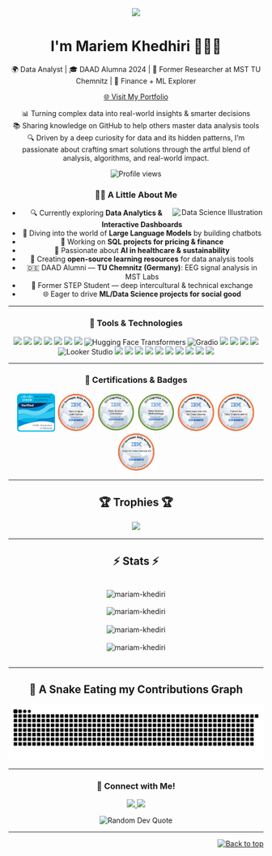 <p align="center">
  <img src="https://readme-typing-svg.demolab.com/?lines=Hello,+Fellow+Explorer!&center=true&size=30&color=58A6FF">
</p>

<h1 align="center">I'm Mariem Khedhiri 👩🏻‍💻</h1>

<p align="center">
  🌍 Data Analyst | 🎓 DAAD Alumna 2024  | 🔬 Former Researcher at MST TU Chemnitz  | 🧠 Finance + ML Explorer
</p>
<p align="center">
  <a href="https://mariam-khediri.github.io/Html/home.html" target="_blank">
    🌐 Visit My Portfolio
  </a>
</p>


<p align="center">
  📊 Turning complex data into real-world insights & smarter decisions<br>
  📚 Sharing knowledge on GitHub to help others master data analysis tools<br>
  🔍 Driven by a deep curiosity for data and its hidden patterns, I’m passionate about crafting smart solutions through the artful blend of analysis, algorithms, and real-world impact.
</p>



<div align="center">
  
![Profile views](https://komarev.com/ghpvc/?username=MariamKhedhiri)  



### 👩‍💻 A Little About Me 

<img align="right" src="https://github.com/7oSkaaa/7oSkaaa/blob/main/Images/Right_Side.gif?raw=true" width="180px" alt="Data Science Illustration"/>

- 🔍 Currently exploring **Data Analytics & Interactive Dashboards**
- 💬 Diving into the world of **Large Language Models** by building chatbots
- 💸 Working on **SQL projects for pricing & finance**
- 🧠 Passionate about **AI in healthcare & sustainability**
- 📖 Creating **open-source learning resources** for data analysis tools
- 🇩🇪 DAAD Alumni — **TU Chemnitz (Germany)**: EEG signal analysis in MST Labs
- 🤝 Former STEP Student — deep intercultural & technical exchange
- 🌐 Eager to drive **ML/Data Science projects for social good**
<!-- - working on IBM data science professional certificate -->

---

### 🚀 Tools & Technologies

<p align="center">
  <!-- Languages & Data -->
  <img src="https://cdn.jsdelivr.net/gh/devicons/devicon/icons/python/python-original.svg" width="40" />
  <img src="https://cdn.jsdelivr.net/gh/devicons/devicon/icons/mysql/mysql-original-wordmark.svg" width="40" />
  <img src="https://cdn.jsdelivr.net/gh/devicons/devicon/icons/pandas/pandas-original.svg" width="40" />
  <img src="https://cdn.jsdelivr.net/gh/devicons/devicon/icons/numpy/numpy-original.svg" width="40" />
  <img src="https://upload.wikimedia.org/wikipedia/commons/0/05/Scikit_learn_logo_small.svg" width="40" />
  <img src="https://www.vectorlogo.zone/logos/pytorch/pytorch-icon.svg" width="40" />
  <img src="https://upload.wikimedia.org/wikipedia/commons/2/2d/Tensorflow_logo.svg" width="40" />

  <!-- LLM / NLP -->
  <img src="https://huggingface.co/front/assets/huggingface_logo-noborder.svg" width="40" title="Hugging Face Transformers" />
  <img src="https://www.gradio.app/favicon.ico" width="40" title="Gradio" />

  <!-- Viz Tools -->
  <img src="https://matplotlib.org/_static/logo2_compressed.svg" width="40" />
  <img src="https://upload.wikimedia.org/wikipedia/commons/8/8a/Plotly-logo.png" width="40" />
  <img src="https://voila.readthedocs.io/en/stable/_static/voila-logo.svg" width="40" />
  <img src="https://www.vectorlogo.zone/logos/microsoft_powerbi/microsoft_powerbi-icon.svg" width="40" />
  <img src="https://lookerstudio.google.com/favicon.ico" width="40" title="Looker Studio" />



  <!-- Signal Processing -->
  <img src="https://cdn.worldvectorlogo.com/logos/matlab.svg" width="40" />

  <!-- Web & Low-level -->
  <img src="https://cdn.jsdelivr.net/gh/devicons/devicon/icons/c/c-original.svg" width="40" />
  <img src="https://cdn.jsdelivr.net/gh/devicons/devicon/icons/cplusplus/cplusplus-original.svg" width="40" />
  <img src="https://cdn.jsdelivr.net/gh/devicons/devicon/icons/java/java-original.svg" width="40" />
  <img src="https://cdn.jsdelivr.net/gh/devicons/devicon/icons/javascript/javascript-original.svg" width="40" />
  <img src="https://cdn.jsdelivr.net/gh/devicons/devicon/icons/html5/html5-original.svg" width="40" />
  <img src="https://cdn.jsdelivr.net/gh/devicons/devicon/icons/css3/css3-original.svg" width="40" />
  <img src="https://cdn.jsdelivr.net/gh/devicons/devicon/icons/php/php-original.svg" width="40" />

  <!-- Others -->
  <img src="https://cdn.jsdelivr.net/gh/devicons/devicon/icons/linux/linux-original.svg" width="40" />
  <img src="https://cdn.jsdelivr.net/gh/devicons/devicon/icons/github/github-original.svg" width="40" />
</p>

---
### 📛 Certifications & Badges
<p align="center"> 
  <a href="https://www.credly.com/users/mariam-khedhiri/"><img src="CCNAITN__1_.png" alt="mariam-khediri" width="75" height="75"/></a>
  <a href="https://www.credly.com/users/mariam-khedhiri/"><img src="Data Analysis with python.png" alt="mariam-khediri" width="75" height="75"/></a>
  <a href="https://www.credly.com/users/mariam-khedhiri/"><img src="Data Science Orientation.png" alt="mariam-khediri" width="75" height="75"/></a>
  <a href="https://www.credly.com/users/mariam-khedhiri/"><img src="Data_Science_Methodology_Foundational.png" alt="mariam-khediri" width="75" height="75"/></a>
  <a href="https://www.credly.com/users/mariam-khedhiri/"><img src="Databases and SQL for Data Science.png" alt="mariam-khediri" width="75" height="75"/></a>
  <a href="https://www.credly.com/users/mariam-khedhiri/"><img src="Python for Data Science and AI.png" alt="mariam-khediri" width="75" height="75"/></a>
  <a href="https://www.credly.com/users/mariam-khedhiri/"><img src="Tools for Data Science.png" alt="mariam-khediri" width="75" height="75"/></a>
</p> 


---


<!-- github profile trophies     -->
<h2 align="center">🏆 Trophies 🏆</h2>
<p align="center">
  <a href="https://github.com/ryo-ma/github-profile-trophy"><img src="https://github-profile-trophy.vercel.app/?username=mariam-khediri&&theme=onedark&row=2&column=3" /></a>
</p>


---
<h2 align="center">⚡ Stats ⚡</h2>
<br/>
<!-- github streak stats -->
<div align=center>
  <img align="center" src="https://github-readme-streak-stats.herokuapp.com/?user=mariam-khediri&theme=radical" alt="mariam-khediri" />
<br/> <br/>
   <!-- activity graph -->
   <img src="https://github-readme-activity-graph.vercel.app/graph?username=mariam-khediri&bg_color=141321&color=f8d847&line=a9fef7&point=87cbc5&area_color=a9fef7&title_color=fe428e&area=true" alt="mariam-khediri" />
<br>
<br>
     <!-- github stats -->
  <img align="center" src="https://github-readme-stats.vercel.app/api?username=mariam-khediri&show_icons=true&locale=en&theme=radical" alt="mariam-khediri" />
  <br/><br/>
  <!-- github top languages -->
 <img align="center" src="https://github-readme-stats.vercel.app/api/top-langs?username=mariam-khediri&show_icons=true&locale=en&layout=compact&&theme=radical" alt="mariam-khediri" />
</div>
<br/>

---

## 🐍 A Snake Eating my Contributions Graph
	
<p align = "center">
	<img src = "https://github.com/7oSkaaa/7oSkaaa/blob/output/github-contribution-grid-snake.svg?" alt = "Snake Game"/>
</p>

 ---

### 💬 Connect with Me!

<p align="center">
  <a href="https://www.linkedin.com/in/mariem-khediri/" target="_blank">
    <img src="https://img.icons8.com/color/48/linkedin.png" width="40"/>
  </a>
  <a href="mailto:mariamkhediri1@gmail.com" target="_blank">
    <img src="https://img.icons8.com/color/48/gmail-new.png" width="40"/>
  </a>
</p>


<!-- random quote -->
<p align="center">
  <img src="https://quotes-github-readme.vercel.app/api?type=horizontal&theme=radical" alt="Random Dev Quote" />
</p>

 <hr/>




<p align="right">
  <a href="#top">
    <img src="https://img.shields.io/badge/Back%20to%20Top-↑-blue" alt="Back to top" />
  </a>
</p>
